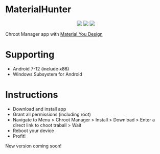 <h1>MaterialHunter</h1>
<p align="center">
  <img src="https://raw.githubusercontent.com/Mirivan/material_hunter/master/app/src/main/res/drawable/mh_logo.png">
  <a href="https://t.me/kali_nh"><img src="https://img.shields.io/badge/Telegram-Group-blue.svg"></a>
  <img src="https://img.shields.io/github/repo-size/mirivan/material_hunter">
</p>

Chroot Manager app with [Material You Design](https://m3.material.io/)

# Supporting
- Android 7-12 ~~(include x86)~~
- Windows Subsystem for Android

# Instructions
- Download and install app
- Grant all permissions (including root)
- Navigate to Menu > Chroot Manager > Install > Download > Enter a direct link to choot traball > Wait
- Reboot your device
- Profit!

New version coming soon!
